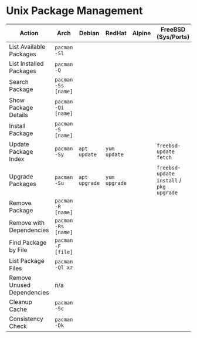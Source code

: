 # Unix Package Management

| Action                     | Arch                | Debian        | RedHat        | Alpine | FreeBSD (Sys/Ports)                      | OpenBSD              |
|----------------------------|---------------------|---------------|---------------|--------|------------------------------------------|----------------------|
| List Available Packages    | `pacman -Sl`        |               |               |        |                                          |                      |
| List Installed Packages    | `pacman -Q`         |               |               |        |                                          | `pkg_info`           |
| Search Package             | `pacman -Ss [name]`  |               |               |        |                                          | `pkg_info -Q [name]` |
| Show Package Details       | `pacman -Qi [name]` |               |               |        |                                          |                      |
| Install Package            | `pacman -S [name]`  |               |               |        |                                          | `pkg_add [name]`     |
| Update Package Index       | `pacman -Sy`        | `apt update`  | `yum update`  |        | `freebsd-update fetch`                   |                      |
| Upgrade Packages           | `pacman -Su`        | `apt upgrade` | `yum upgrade` |        | `freebsd-update install` / `pkg upgrade` | `pkg_add -u`         |
| Remove Package             | `pacman -R [name]`  |               |               |        |                                          | `pkg_delete [name]`  |
| Remove with Dependencies   | `pacman -Rs [name]` |               |               |        |                                          | `pkg_delete [name]`  |
| Find Package by File       | `pacman -F [file]`  |               |               |        |                                          |                      |
| List Package Files         | `pacman -Ql xz`     |               |               |        |                                          | `pkg_info -L [name]` |
| Remove Unused Dependencies | n/a                 |               |               |        |                                          | `pkg_delete -a`      |
| Cleanup Cache              | `pacman -Sc`        |               |               |        |                                          |                      |
| Consistency Check          | `pacman -Dk`        |               |               |        |                                          |                      |
